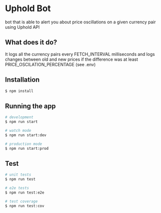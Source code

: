 # Uphold Bot

bot that is able to alert you about price oscillations on a given currency pair using Uphold API

## What does it do?

It logs all the currency pairs every FETCH_INTERVAL milliseconds and logs changes between old and new prices if the difference was at least PRICE_OSCILATION_PERCENTAGE (see .env)

## Installation

```bash
$ npm install
```

## Running the app

```bash
# development
$ npm run start

# watch mode
$ npm run start:dev

# production mode
$ npm run start:prod
```

## Test

```bash
# unit tests
$ npm run test

# e2e tests
$ npm run test:e2e

# test coverage
$ npm run test:cov
```
